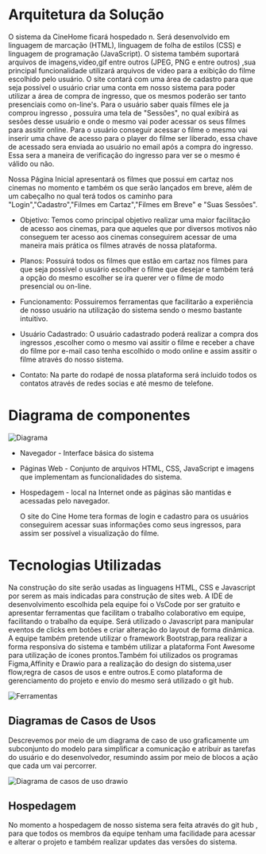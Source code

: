 # Arquitetura da Solução

  O sistema da CineHome ficará hospedado n. Será desenvolvido em linguagem de marcação (HTML), linguagem de folha de estilos (CSS) e linguagem de programação (JavaScript). O sistema também suportará arquivos de imagens,video,gif entre outros (JPEG, PNG e entre outros) ,sua principal funcionalidade utilizará arquivos de video para a exibição do filme escolhido pelo usuário. O site contará com uma área de cadastro para que seja possível o usuário criar uma conta em nosso sistema para poder utilizar a área de compra de ingresso, que os mesmos poderão ser tanto presenciais como on-line's. Para o usuário saber quais filmes ele ja comprou ingresso , possuíra uma tela de "Sessões", no qual exibirá as sesões desse usuário e onde o mesmo vai poder acessar os seus filmes para assitir online. Para o usuário conseguir acessar o filme o mesmo vai inserir uma chave de acesso para o player do filme ser liberado, essa chave de acessado sera enviada ao usuário no email após a compra do ingresso. Essa sera a maneira de verificação do ingresso para ver se o mesmo é válido ou não.

  Nossa Página Inicial apresentará os filmes que possui em cartaz nos cinemas no momento e também os que serão lançados em breve, além de um cabeçalho no qual terá todos os caminho para "Login","Cadastro","Filmes em Cartaz","Filmes em Breve" e "Suas Sessões".
  
* Objetivo: Temos como principal objetivo realizar uma maior facilitação de acesso aos cinemas, para que aqueles que por diversos motivos não conseguem ter acesso aos cinemas conseguirem acessar de uma maneira mais prática os filmes através de nossa plataforma.
  
* Planos: Possuirá todos os filmes que estão em cartaz nos filmes para que seja possível o usuário escolher o filme que desejar e também terá a opção do mesmo escolher se ira querer ver o filme de modo presencial ou on-line.

* Funcionamento: Possuiremos ferramentas que facilitarão a experiência de nosso usuário na utilização do sistema sendo o mesmo bastante intuitivo.

* Usuário Cadastrado: O usuário cadastrado poderá realizar a compra dos ingressos ,escolher como o mesmo vai assitir o filme e receber a chave do filme por e-mail caso tenha escolhido o modo online e assim assitir o filme através do nosso sistema.

* Contato: Na parte do rodapé de nossa plataforma será incluido todos os contatos através de redes socias e até mesmo de telefone.

# Diagrama de componentes

![Diagrama](https://user-images.githubusercontent.com/101759330/166177203-c8aa95f9-acd4-4000-8509-7ab265b8deca.png)

* Navegador - Interface básica do sistema

* Páginas Web - Conjunto de arquivos HTML, CSS, JavaScript e imagens que implementam as funcionalidades do sistema.

* Hospedagem - local na Internet onde as páginas são mantidas e acessadas pelo navegador.

  O site do Cine Home tera formas de login e cadastro para os usuários conseguirem acessar suas informações como seus ingressos, para assim ser possível a visualização do filme.

# Tecnologias Utilizadas
  Na construção do site serão usadas as linguagens HTML, CSS e Javascript por serem as mais indicadas para construção de sites web. A IDE de desenvolvimento escolhida pela equipe foi o VsCode por ser gratuito e apresentar ferramentas que facilitam o trabalho colaborativo em equipe, facilitando o trabalho da equipe. Será utilizado o Javascript para manipular eventos de clicks em botões e criar alteração do layout de forma dinâmica. A equipe também pretende utilizar o framework Bootstrap,para realizar a forma responsiva do sistema e também utilizar a plataforma Font Awesome para utilização de ícones prontos.Também foi utilizados os programas Figma,Affinity e Drawio para a realização do design do sistema,user flow,regra de casos de usos e entre outros.E como plataforma de gerenciamento do projeto e envio do mesmo será utilizado o git hub.

![Ferramentas](https://user-images.githubusercontent.com/101759330/165947593-22e4cac2-ca71-4b5e-81d4-247a2616ad95.png)

## Diagramas de Casos de Usos 

  Descrevemos por meio de um diagrama de caso de uso graficamente um subconjunto do modelo para simplificar a comunicação e atribuir as tarefas do usuário e do desenvolvedor, resumindo assim por meio de blocos a ação que cada um vai percorrer.  


![Diagrama de casos de uso drawio](https://user-images.githubusercontent.com/101760190/163292859-1702b5bc-3cb5-4afb-a564-0a7727b1bc96.png)



## Hospedagem

  No momento a hospedagem de nosso sistema sera feita através do git hub , para que todos os membros da equipe tenham uma facilidade para acessar e alterar o projeto e também realizar updates das versões do sistema.

